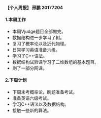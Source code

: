 #### 【个人周报】 邢鹏 20177204
#### 1.本周工作
- 本周Vjudge题目全部做完。
- 数据结构进一步学习了树。
- 复习了概率论以及近代物理。
- 日常学习英语准备六级。
- 学习了C++语法。
- 数据结构试验课学习了二维数组的基本题目。
- 刷了一部分网课。
#### 2.下周计划
- 下周末考概率论，刷题准备考试。
- 准备英语六级考试。
- 学习C++语法以及数据结构。
- 接触一些新的算法。
